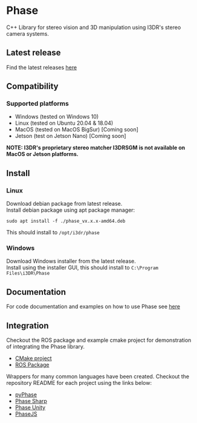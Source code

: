 # Phase
C++ Library for stereo vision and 3D manipulation using I3DR's stereo camera systems.

## Latest release
Find the latest releases [here](https://github.com/i3drobotics/phase/releases/latest)

## Compatibility
### Supported platforms
 - Windows (tested on Windows 10)
 - Linux (tested on Ubuntu 20.04 & 18.04)
 - MacOS (tested on MacOS BigSur) [Coming soon]
 - Jetson (test on Jetson Nano) [Coming soon]

**NOTE: I3DR's proprietary stereo matcher I3DRSGM is not available on MacOS or Jetson platforms.**

## Install
### Linux
Download debian package from latest release.  
Install debian package using apt package manager:
```
sudo apt install -f ./phase_vx.x.x-amd64.deb
```
This should install to `/opt/i3dr/phase`
### Windows
Download Windows installer from the latest release.  
Install using the installer GUI, this should install to `C:\Program Files\i3DR\Phase`

## Documentation
For code documentation and examples on how to use Phase see [here](https://i3drobotics.github.io/phase/index.html)

## Integration
Checkout the ROS package and example cmake project for demonstration of integrating the Phase library.
- [CMake project](https://github.com/i3drobotics/phase-cmake)
- [ROS Package](https://github.com/i3drobotics/i3dr_phase-ros)

Wrappers for many common languages have been created. Checkout the repository README for each project using the links below:
- [pyPhase](https://github.com/i3drobotics/pyPhase)
- [Phase Sharp](https://github.com/i3drobotics/phase-sharp)
- [Phase Unity](https://github.com/i3drobotics/phase-unity)
- [PhaseJS](https://github.com/i3drobotics/phasejs)
